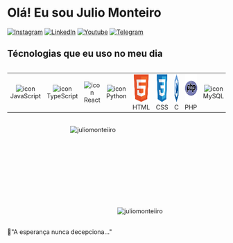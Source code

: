 # Olá! Eu sou Julio Monteiro 

[![Instagram](https://img.shields.io/badge/Instagram-E4405F?style=for-the-badge&logo=instagram&logoColor=white)](https://instagram.com/juliomonteiiro)
[![LinkedIn](https://img.shields.io/badge/LinkedIn-0077B5?style=for-the-badge&logo=linkedin&logoColor=white)](https://linkedin.com/in/julio-monteiro-294b25248)
[![Youtube](https://img.shields.io/badge/YouTube-FF0000?style=for-the-badge&logo=youtube&logoColor=white)](https://youtube.com/c/juliomonteiiro)
[![Telegram](https://img.shields.io/badge/Telegram-2CA5E0?style=for-the-badge&logo=telegram&logoColor=white)](https://t.me/juliomonteiiro)


## Técnologias que eu uso no meu dia
<div style="display: flex; align-items: flex-start; align: center">
<table align="center">
  <tr>
    <td align="center" width="96">
        <img src="https://techstack-generator.vercel.app/js-icon.svg" alt="icon" width="65" height="65" />
      <br>JavaScript
    </td>
    <td align="center" width="96">
        <img src="https://techstack-generator.vercel.app/ts-icon.svg" alt="icon" width="65" height="65" />
      <br>TypeScript
    </td>
    <td align="center" width="96">
        <img src="https://techstack-generator.vercel.app/react-icon.svg" alt="icon" width="65" height="65" />
      <br>React
    </td>
     <td align="center" width="96">
        <img src="https://techstack-generator.vercel.app/python-icon.svg" alt="icon" width="65" height="65" />
      <br>Python
    </td>
     <td align="center" width="96">
        <img src="https://raw.githubusercontent.com/devicons/devicon/master/icons/html5/html5-original.svg" alt="icon" width="65" height="65" />
      <br>HTML
    </td>
     <td align="center" width="96">
        <img src="https://raw.githubusercontent.com/devicons/devicon/master/icons/css3/css3-original.svg" alt="icon" width="65" height="65" />
      <br>CSS
    </td>
    <td align="center" width="96">
        <img src="https://raw.githubusercontent.com/devicons/devicon/master/icons/c/c-original.svg" alt="icon" width="65" height="65" />
      <br>C
    </td>
    <td align="center" width="96">
        <img src="https://raw.githubusercontent.com/devicons/devicon/master/icons/php/php-original.svg" alt="icon" width="65" height="65" />
      <br>PHP
    </td>
    <td align="center" width="96">
        <img src="https://techstack-generator.vercel.app/mysql-icon.svg" alt="icon" width="65" height="65" />
      <br>MySQL
    </td>
    <td align="center" width="96"> 
        <img src="https://techstack-generator.vercel.app/github-icon.svg" width="65" height="65" alt="Git" />
      <br>Git Hub
    </td>         
 </tr>
</table>
</div>
<br/>
<div style="text-align: center;">
  <div style="display: inline-block; height: 100%;">
    <picture>
      <source media="(prefers-color-scheme: dark)" srcset="https://github-readme-stats.vercel.app/api/top-langs?username=juliomonteiiro&show_icons=true&theme=tokyonight&locale=en&layout=compact" />
      <source media="(prefers-color-scheme: light)" srcset="https://github-readme-stats.vercel.app/api/top-langs/?username=juliomonteiiro&hide_progress=true&theme=tokyonight&show_icons=true&locale=en&layout=compact" />
      <img align="left" src="https://github-readme-stats.vercel.app/api/top-langs/?username=juliomonteiiro&hide_progress=true&theme=tokyonight&locale=en&layout=compact" alt="juliomonteiiro" style="height: 200px;" />
    </picture>
  </div>

  <div style="display: inline-block; height: 100%;">
    <picture>
      <source media="(prefers-color-scheme: dark)" srcset="https://github-readme-stats.vercel.app/api?username=juliomonteiiro&show_icons=true&theme=tokyonight&locale=en" />
      <source media="(prefers-color-scheme: light)" srcset="https://github-readme-stats.vercel.app/api?username=juliomonteiiroshow_icons=true&locale=en" />
      <img align="center" src="https://github-readme-stats.vercel.app/api?username=juliomonteiiro&show_icons=true&theme=tokyonight&locale=en" alt="juliomonteiiro" style="height: 200px;" />
    </picture>
  </div>
</div>
<br/>


📖"A esperança nunca decepciona..."
